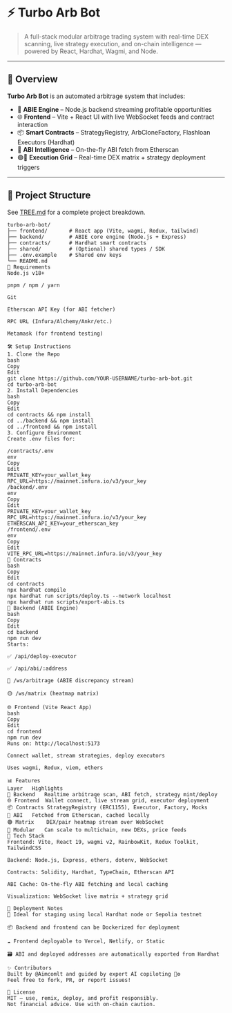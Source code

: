 # ⚡ Turbo Arb Bot

> A full-stack modular arbitrage trading system with real-time DEX scanning, live strategy execution, and on-chain intelligence — powered by React, Hardhat, Wagmi, and Node.

---

## 🚀 Overview

**Turbo Arb Bot** is an automated arbitrage system that includes:

- 🧠 **ABIE Engine** – Node.js backend streaming profitable opportunities
- 🌐 **Frontend** – Vite + React UI with live WebSocket feeds and contract interaction
- 📦 **Smart Contracts** – StrategyRegistry, ArbCloneFactory, Flashloan Executors (Hardhat)
- 🔗 **ABI Intelligence** – On-the-fly ABI fetch from Etherscan
- 🟢🔴 **Execution Grid** – Real-time DEX matrix + strategy deployment triggers

---

## 📁 Project Structure

See [TREE.md](./TREE.md) for a complete project breakdown.

```text
turbo-arb-bot/
├── frontend/       # React app (Vite, wagmi, Redux, tailwind)
├── backend/        # ABIE core engine (Node.js + Express)
├── contracts/      # Hardhat smart contracts
├── shared/         # (Optional) shared types / SDK
├── .env.example    # Shared env keys
└── README.md
🧪 Requirements
Node.js v18+

pnpm / npm / yarn

Git

Etherscan API Key (for ABI fetcher)

RPC URL (Infura/Alchemy/Ankr/etc.)

Metamask (for frontend testing)

🛠️ Setup Instructions
1. Clone the Repo
bash
Copy
Edit
git clone https://github.com/YOUR-USERNAME/turbo-arb-bot.git
cd turbo-arb-bot
2. Install Dependencies
bash
Copy
Edit
cd contracts && npm install
cd ../backend && npm install
cd ../frontend && npm install
3. Configure Environment
Create .env files for:

/contracts/.env
env
Copy
Edit
PRIVATE_KEY=your_wallet_key
RPC_URL=https://mainnet.infura.io/v3/your_key
/backend/.env
env
Copy
Edit
PRIVATE_KEY=your_wallet_key
RPC_URL=https://mainnet.infura.io/v3/your_key
ETHERSCAN_API_KEY=your_etherscan_key
/frontend/.env
env
Copy
Edit
VITE_RPC_URL=https://mainnet.infura.io/v3/your_key
🧱 Contracts
bash
Copy
Edit
cd contracts
npx hardhat compile
npx hardhat run scripts/deploy.ts --network localhost
npx hardhat run scripts/export-abis.ts
🔌 Backend (ABIE Engine)
bash
Copy
Edit
cd backend
npm run dev
Starts:

✅ /api/deploy-executor

✅ /api/abi/:address

🔴 /ws/arbitrage (ABIE discrepancy stream)

🟡 /ws/matrix (heatmap matrix)

🌐 Frontend (Vite React App)
bash
Copy
Edit
cd frontend
npm run dev
Runs on: http://localhost:5173

Connect wallet, stream strategies, deploy executors

Uses wagmi, Redux, viem, ethers

📊 Features
Layer	Highlights
🧠 Backend	Realtime arbitrage scan, ABI fetch, strategy mint/deploy
🌐 Frontend	Wallet connect, live stream grid, executor deployment
📦 Contracts	StrategyRegistry (ERC1155), Executor, Factory, Mocks
💾 ABI	Fetched from Etherscan, cached locally
🟢 Matrix	DEX/pair heatmap stream over WebSocket
🔧 Modular	Can scale to multichain, new DEXs, price feeds
🧰 Tech Stack
Frontend: Vite, React 19, wagmi v2, RainbowKit, Redux Toolkit, TailwindCSS

Backend: Node.js, Express, ethers, dotenv, WebSocket

Contracts: Solidity, Hardhat, TypeChain, Etherscan API

ABI Cache: On-the-fly ABI fetching and local caching

Visualization: WebSocket live matrix + strategy grid

🚢 Deployment Notes
🧪 Ideal for staging using local Hardhat node or Sepolia testnet

📦 Backend and frontend can be Dockerized for deployment

☁️ Frontend deployable to Vercel, Netlify, or Static

🗃 ABI and deployed addresses are automatically exported from Hardhat

✨ Contributors
Built by @Aimcomlt and guided by expert AI copiloting 🧠⚙️
Feel free to fork, PR, or report issues!

📎 License
MIT — use, remix, deploy, and profit responsibly.
Not financial advice. Use with on-chain caution.
```
